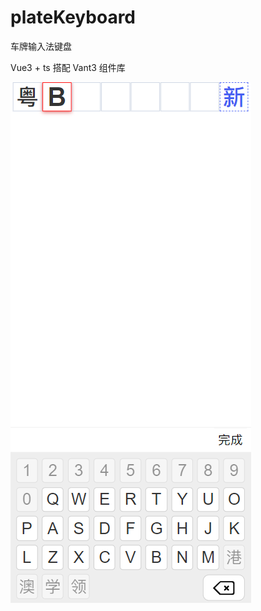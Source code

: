 # plateKeyboard
车牌输入法键盘

Vue3 + ts 搭配 Vant3 组件库

![image](https://github.com/3523130/plateKeyboard/blob/main/images/keyboard.png)